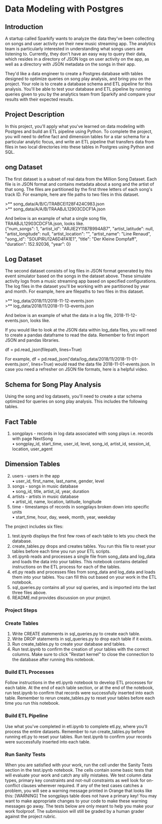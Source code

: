 # Data Modeling with Postgres
## Introduction

<p>A startup called Sparkify wants to analyze the data they've been collecting on songs and user activity on their new music streaming app. The analytics team is particularly interested in understanding what songs users are listening to. Currently, they don't have an easy way to query their data, which resides in a directory of JSON logs on user activity on the app, as well as a directory with JSON metadata on the songs in their app.</p>

<p>They'd like a data engineer to create a Postgres database with tables designed to optimize queries on song play analysis, and bring you on the project. Your role is to create a database schema and ETL pipeline for this analysis. You'll be able to test your database and ETL pipeline by running queries given to you by the analytics team from Sparkify and compare your results with their expected results.</p>

## Project Description
<p>In this project, you'll apply what you've learned on data modeling with Postgres and build an ETL pipeline using Python. To complete the project, you will need to define fact and dimension tables for a star schema for a particular analytic focus, and write an ETL pipeline that transfers data from files in two local directories into these tables in Postgres using Python and SQL.</p>


## ong Dataset
<p>The first dataset is a subset of real data from the Million Song Dataset. Each file is in JSON format and contains metadata about a song and the artist of that song. The files are partitioned by the first three letters of each song's track ID. For example, here are file paths to two files in this dataset.</p>
>** song_data/A/B/C/TRABCEI128F424C983.json<br>
>** song_data/A/A/B/TRAABJL12903CDCF1A.json

<p>And below is an example of what a single song file, TRAABJL12903CDCF1A.json, looks like.<br>
{"num_songs": 1, "artist_id": "ARJIE2Y1187B994AB7", "artist_latitude": null, "artist_longitude": null, "artist_location": "", "artist_name": "Line Renaud", "song_id": "SOUPIRU12A6D4FA1E1", "title": "Der Kleine Dompfaff", "duration": 152.92036, "year": 0}</p>

## Log Dataset

<p>The second dataset consists of log files in JSON format generated by this event simulator based on the songs in the dataset above. These simulate activity logs from a music streaming app based on specified configurations.
The log files in the dataset you'll be working with are partitioned by year and month. For example, here are filepaths to two files in this dataset.</p>
>** log_data/2018/11/2018-11-12-events.json<br>
>** log_data/2018/11/2018-11-13-events.json

And below is an example of what the data in a log file, 2018-11-12-events.json, looks like.
 
<p>If you would like to look at the JSON data within log_data files, you will need to create a pandas dataframe to read the data. Remember to first import JSON and pandas libraries.
 
df = pd.read_json(filepath, lines=True)
 
For example, df = pd.read_json('data/log_data/2018/11/2018-11-01-events.json', lines=True) would read the data file 2018-11-01-events.json.
In case you need a refresher on JSON file formats, here is a helpful video.
 

## Schema for Song Play Analysis
 
Using the song and log datasets, you'll need to create a star schema optimized for queries on song play analysis. This includes the following tables.
 
## Fact Table
1.	songplays - records in log data associated with song plays i.e. records with page NextSong<br>
•	songplay_id, start_time, user_id, level, song_id, artist_id, session_id, location, user_agent<br>
## Dimension Tables
2.	users - users in the app<br>
•	user_id, first_name, last_name, gender, level<br>
3.	songs - songs in music database<br>
•	song_id, title, artist_id, year, duration<br>
4.	artists - artists in music database<br>
•	artist_id, name, location, latitude, longitude<br>
5.	time - timestamps of records in songplays broken down into specific units<br>
•	start_time, hour, day, week, month, year, weekday<br>
 
 
The project includes six files:<br>
1.	test.ipynb displays the first few rows of each table to lets you check the database.<br>
2.	create_tables.py drops and creates  tables. You run this file to reset your tables before each time you run your ETL scripts.<br>
3.	etl.ipynb reads and processes a single file from song_data and log_data and loads the data into your tables. This notebook contains detailed instructions on the ETL process for each of the tables.<br>
4.	etl.py reads and processes files from song_data and log_data and loads them into your tables. You can fill this out based on your work in the ETL notebook.<br>
5.	sql_queries.py contains all your sql queries, and is imported into the last three files above.<br>
6.	README.md provides discussion on your project.<br>

### Project Steps
### Create Tables
1.	Write CREATE statements in sql_queries.py to create each table.<br>
2.	Write DROP statements in sql_queries.py to drop each table if it exists.<br>
3.	Run create_tables.py to create your database and tables.<br>
4.	Run test.ipynb to confirm the creation of your tables with the correct columns. Make sure to click "Restart kernel" to close the connection to the database after running this notebook.<br>
 
### Build ETL Processes
<p>Follow instructions in the etl.ipynb notebook to develop ETL processes for each table. At the end of each table section, or at the end of the notebook, run test.ipynb to confirm that records were successfully inserted into each table. Remember to rerun create_tables.py to reset your tables before each time you run this notebook.</p>

 ### Build ETL Pipeline
<p>Use what you've completed in etl.ipynb to complete etl.py, where you'll process the entire datasets. Remember to run create_tables.py before running etl.py to reset your tables. Run test.ipynb to confirm your records were successfully inserted into each table.</p>

### Run Sanity Tests
<p>When you are satisfied with your work, run the cell under the Sanity Tests section in the test.ipynb notebook. The cells contain some basic tests that will evaluate your work and catch any silly mistakes. We test column data types, primary key constraints and not-null constraints as well look for on-conflict clauses wherever required. If any of the test cases catches a problem, you will see a warning message printed in Orange that looks like this:
[WARNING] The songplays table does not have a primary key!
You may want to make appropriate changes to your code to make these warning messages go away. The tests below are only meant to help you make your work foolproof. The submission will still be graded by a human grader against the project rubric. </p>


